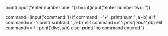 a=int(input("enter number one: "))
b=int(input("enter number two: "))

command=(input('command:'))
if command=='+':
    print('sum:' ,a+b)
elif command=='-':
    print('subtract:' ,a-b)
elif command=='*':
    print('mul:',a*b)
elif command=='/':
    print('div:',a/b) 
else:
    print("no command entered")
